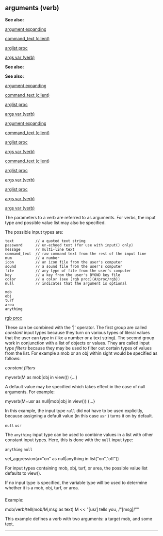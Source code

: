 

 arguments (verb)
------------------




**See also:** 


[argument expanding](#/verb/arguments/expanding) 

[command\_text (client)](#/client/var/command_text) 

[arglist proc](#/proc/arglist) 

[args var (verb)](#/verb/var/args) 






**See also:** 

**See also:**

[argument expanding](#/verb/arguments/expanding) 

[command\_text (client)](#/client/var/command_text) 

[arglist proc](#/proc/arglist) 

[args var (verb)](#/verb/var/args) 




[argument expanding](#/verb/arguments/expanding)

[command\_text (client)](#/client/var/command_text) 

[arglist proc](#/proc/arglist) 

[args var (verb)](#/verb/var/args) 



[command\_text (client)](#/client/var/command_text)

[arglist proc](#/proc/arglist) 

[args var (verb)](#/verb/var/args) 


[arglist proc](#/proc/arglist)

[args var (verb)](#/verb/var/args) 

[args var (verb)](#/verb/var/args)

 The parameters to a verb are referred to as arguments. For verbs, the
input type and possible value list may also be specified.




 The possible input types are:




```
text          // a quoted text string
password      // un-echoed text (for use with input() only)
message       // multi-line text
command_text  // raw command text from the rest of the input line
num           // a number
icon          // an icon file from the user's computer
sound         // a sound file from the user's computer
file          // any type of file from the user's computer
key           // a key from the user's BYOND key file
color         // a color (see [rgb proc](#/proc/rgb))
null          // indicates that the argument is optional

mob
obj
turf
area
anything

```

[rgb proc](#/proc/rgb)

 These can be combined with the '|' operator. The first group are called
 *constant* 
 input types because they turn on various types of literal
values that the user can type in (like a number or a text string). The
second group work in conjunction with a list of objects or values. They are
called input type
 *filters* 
 because they may be used to filter out
certain types of values from the list. For example a mob or an obj within
sight would be specified as follows:



*constant*
*filters*

 myverb(M as mob|obj in view()) {...}


 A default value may be specified which takes effect in the case of null
arguments. For example:




 myverb(M=usr as null|mob|obj in view()) {...}


 In this example, the input type
 `null` 
 did not have to be used
explicitly, because assigning a default value (in this case
 `usr` 
 ) turns it on by default.



`null`
`usr`

 The
 `anything` 
 input type can be used to combine values in a
list with other constant input types. Here, this is done with the
 `null` 
 input type:



`anything`
`null`

 set\_aggression(a="on" as null|anything in list("on","off"))


 For input types containing mob, obj, turf, or area, the possible value
list defaults to view().




 If no input type is specified, the variable type will be used to
determine whether it is a mob, obj, turf, or area.



### 
 Example:



 mob/verb/tell(mob/M,msg as text)
 M << "[usr] tells you, /"[msg]/""


 This example defines a verb with two arguments: a target mob, and some
text.





---


